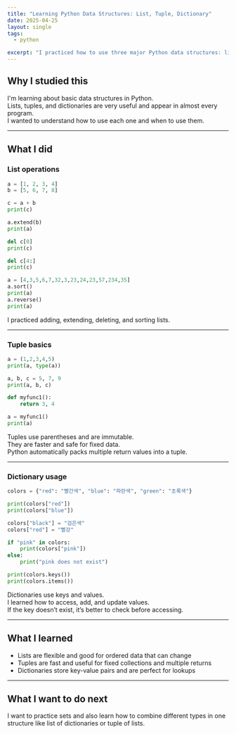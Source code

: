 ```yaml
---
title: "Learning Python Data Structures: List, Tuple, Dictionary"
date: 2025-04-25
layout: single
tags:
  - python

excerpt: "I practiced how to use three major Python data structures: lists, tuples, and dictionaries. Here's how each one works and how they are different."
---
```


## Why I studied this

I'm learning about basic data structures in Python.  
Lists, tuples, and dictionaries are very useful and appear in almost every program.  
I wanted to understand how to use each one and when to use them.

---

## What I did

### List operations

```python
a = [1, 2, 3, 4]
b = [5, 6, 7, 8]

c = a + b
print(c)

a.extend(b)
print(a)

del c[0]
print(c)

del c[4:]
print(c)

a = [4,3,5,6,7,32,3,23,24,23,57,234,35]
a.sort()
print(a)
a.reverse()
print(a)
```

I practiced adding, extending, deleting, and sorting lists.

---

### Tuple basics

```python
a = (1,2,3,4,5)
print(a, type(a))

a, b, c = 5, 7, 9
print(a, b, c)

def myfunc1():
    return 3, 4

a = myfunc1()
print(a)
```

Tuples use parentheses and are immutable.  
They are faster and safe for fixed data.  
Python automatically packs multiple return values into a tuple.

---

### Dictionary usage

```python
colors = {"red": "빨간색", "blue": "파란색", "green": "초록색"}

print(colors["red"])
print(colors["blue"])

colors["black"] = "검은색"
colors["red"] = "빨강"

if "pink" in colors:
    print(colors["pink"])
else:
    print("pink does not exist")

print(colors.keys())
print(colors.items())
```

Dictionaries use keys and values.  
I learned how to access, add, and update values.  
If the key doesn’t exist, it’s better to check before accessing.

---

## What I learned

- Lists are flexible and good for ordered data that can change
- Tuples are fast and useful for fixed collections and multiple returns
- Dictionaries store key-value pairs and are perfect for lookups

---

## What I want to do next

I want to practice sets and also learn how to combine different types in one structure like list of dictionaries or tuple of lists.
